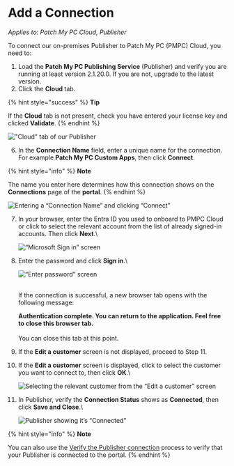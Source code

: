 # Add a Connection

_Applies to: Patch My PC Cloud, Publisher_

To connect our on-premises Publisher to Patch My PC (PMPC) Cloud, you need to:

1. Load the **Patch My PC Publishing Service** (Publisher) and verify you are running at least version 2.1.20.0. If you are not, upgrade to the latest version.
2. Click the **Cloud** tab.

{% hint style="success" %}
**Tip**

If the **Cloud** tab is not present, check you have entered your license key and clicked **Validate**.
{% endhint %}

![&#x22;Cloud&#x22; tab of our Publisher](../../../_images/image%20%281725%29.png%20"&#x22;Cloud&#x22;%20tab%20of%20our%20Publisher")

6. In the **Connection Name** field, enter a unique name for the connection. For example **Patch My PC Custom Apps**, then click **Connect**.

{% hint style="info" %}
**Note**

The name you enter here determines how this connection shows on the **Connections** page of the **portal**.
{% endhint %}

![Entering a “Connection Name” and clicking “Connect”](../../../_images/image%20%281726%29.png%20"Entering%20a%20\"Connection%20Name\"%20and%20clicking%20\"Connect\"")

7.  In your browser, enter the Entra ID you used to onboard to PMPC Cloud or click to select the relevant account from the list of already signed-in accounts. Then click **Next**.\


    ![“Microsoft Sign in” screen](../../../_images/image%20%281420%29.png%20"\"Microsoft%20Sign%20in\"%20screen")


8.  Enter the password and click **Sign in**.\


    ![“Enter password” screen](../../../_images/image%20%281421%29.png%20"\"Enter%20password\"%20screen")

    \
    If the connection is successful, a new browser tab opens with the following message:

    **Authentication complete. You can return to the application. Feel free to close this browser tab.**\
    \
    You can close this tab at this point.
9. If the **Edit a customer** screen is not displayed, proceed to Step 11.
10. If the **Edit a customer** screen is displayed, click to select the customer you want to connect to, then click **OK**.\


    ![Selecting the relevant customer from the “Edit a customer” screen](../../../_images/image%20%28910%29.png%20"Selecting%20the%20relevant%20customer%20from%20the%20\"Edit%20a%20customer\"%20screen")


11. In Publisher, verify the **Connection Status** shows as **Connected**, then click **Save and Close**.\


    ![Publisher showing it’s “Connected”](../../../_images/image%20%281728%29.png%20"Publisher%20showing%20it’s%20\"Connected\"")

{% hint style="info" %}
**Note**

You can also use the [Verify the Publisher connection](verify-a-publisher-connection-from-cloud.md) process to verify that your Publisher is connected to the portal.
{% endhint %}
